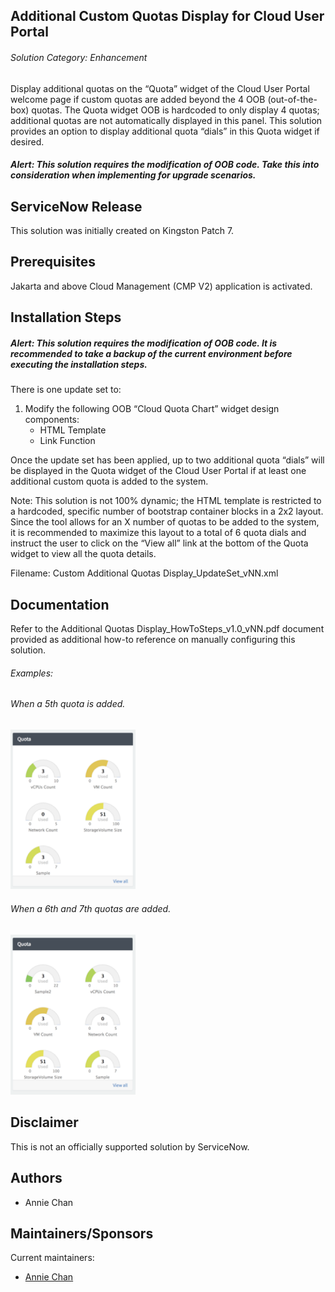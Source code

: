## Additional Custom Quotas Display for Cloud User Portal
###### Solution Category: Enhancement
Display additional quotas on the “Quota” widget of the Cloud User Portal welcome page if custom quotas are added beyond the 4 OOB (out-of-the-box) quotas. The Quota widget OOB is hardcoded to only display 4 quotas; additional quotas are not automatically displayed in this panel. This solution provides an option to display additional quota “dials” in this Quota widget if desired.

##### _Alert: This solution requires the modification of OOB code. Take this into consideration when implementing for upgrade scenarios._


## ServiceNow Release

This solution was initially created on Kingston Patch 7.


## Prerequisites

Jakarta and above Cloud Management (CMP V2) application is activated.


## Installation Steps
##### _Alert: This solution requires the modification of OOB code. It is recommended to take a backup of the current environment before executing the installation steps._

There is one update set to:

1. Modify the following OOB “Cloud Quota Chart” widget design components:
	* HTML Template
	* Link Function

Once the update set has been applied, up to two additional quota “dials” will be displayed in the Quota widget of the Cloud User Portal if at least one additional custom quota is added to the system.

Note: This solution is not 100% dynamic; the HTML template is restricted to a hardcoded, specific number of bootstrap container blocks in a 2x2 layout. Since the tool allows for an X number of quotas to be added to the system, it is recommended to maximize this layout to a total of 6 quota dials and instruct the user to click on the “View all” link at the bottom of the Quota widget to view all the quota details.

Filename: Custom Additional Quotas Display_UpdateSet_vNN.xml


## Documentation

Refer to the Additional Quotas Display_HowToSteps_v1.0_vNN.pdf document provided as additional how-to reference on manually configuring this solution.

###### Examples:
###### When a 5th quota is added.
<img src="images/OneAddlQuotaDisplay.png" width="200">

###### When a 6th and 7th quotas are added.
<img src="images/ThreeAddlQuotasDisplay.png" width="200">

## Disclaimer
This is not an officially supported solution by ServiceNow.


## Authors

* Annie Chan


## Maintainers/Sponsors

Current maintainers:

* [Annie Chan](https://github.com/sn-achan)
